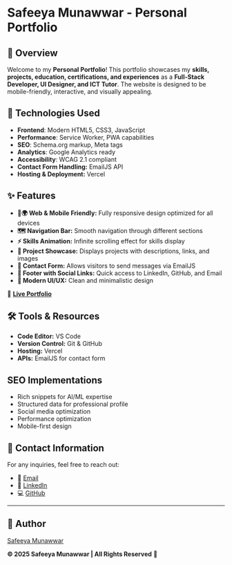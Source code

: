 # Safeeya Munawwar - Personal Portfolio

## 📌 Overview
Welcome to my **Personal Portfolio**! This portfolio showcases my **skills, projects, education, certifications, and experiences** as a **Full-Stack Developer, UI Designer, and ICT Tutor**. The website is designed to be mobile-friendly, interactive, and visually appealing.

## 🚀 Technologies Used

- **Frontend**: Modern HTML5, CSS3, JavaScript
- **Performance**: Service Worker, PWA capabilities
- **SEO**: Schema.org markup, Meta tags
- **Analytics**: Google Analytics ready
- **Accessibility**: WCAG 2.1 compliant
- **Contact Form Handling:** EmailJS API
- **Hosting & Deployment:** Vercel

## ✨ Features

- **📱🌍 Web & Mobile Friendly:** Fully responsive design optimized for all devices
- **🗺️ Navigation Bar:** Smooth navigation through different sections
- **⚡ Skills Animation:** Infinite scrolling effect for skills display
- **📁 Project Showcase:** Displays projects with descriptions, links, and images
- **📩 Contact Form:** Allows visitors to send messages via EmailJS
- **🔗 Footer with Social Links:** Quick access to LinkedIn, GitHub, and Email
- **🎨 Modern UI/UX:** Clean and minimalistic design

🔗 **[Live Portfolio](https://personal-portfolio-ejjn.vercel.app/)**

## 🛠️ Tools & Resources

- **Code Editor:** VS Code
- **Version Control:** Git & GitHub
- **Hosting:** Vercel
- **APIs:** EmailJS for contact form

## SEO Implementations

- Rich snippets for AI/ML expertise
- Structured data for professional profile
- Social media optimization
- Performance optimization
- Mobile-first design

## 📝 Contact Information

For any inquiries, feel free to reach out:

- 📧 [Email](mailto:shafiyasha0036@gmail.com)
- 🔗 [LinkedIn](https://www.linkedin.com/in/safeeya-munawwar)
- 💻 [GitHub](https://github.com/Safeeya-Munawwar)

---

## 🚀 Author
[Safeeya Munawwar](https://github.com/Safeeya-Munawwar)

**© 2025 Safeeya Munawwar | All Rights Reserved** 🚀

